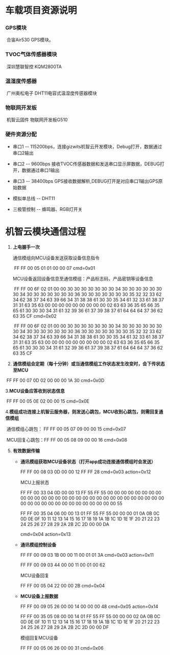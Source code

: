 # 车载项目资源说明

### GPS模块

​    合宙Air530 GPS模块。

### TVOC气体传感器模块

​    深圳慧联智控  KQM2800TA

### 温湿度传感器

​    广州奥松电子  DHT11电容式温湿度传感器模块

### 物联网开发板

​     机智云固件  物联网开发板G510

### 硬件资源分配

- 串口1  --  115200bps，连接gizwits机智云开发模块，Debug打开，数据通过串口2输出

- 串口2  --  9600bps 接收TVOC传感器数据和发送串口显示屏数据，DEBUG打开，数据通过串口1输出

- 串口3  --  38400bps  GPS接收数据解析,DEBUG打开是对应串口1输出GPS原始数据

- 模拟单总线  --  DHT11

- 三极管控制  --  蜂鸣器、RGB灯开关

  

# 机智云模块通信过程

1. **上电握手一次**

   通信模组向MCU设备发送获取设备信息指令

   ​	FF FF 00 05 01 01 00 00 07    cmd=0x01

   MCU设备返回设备信息至通信模组：产品标志码，产品密钥等设备信息

   ​	FF FF 00 6F 02 01 00 00 30 30 30 30 30 30 30 34 30 30 30 30 30 30 30 34 30 30 30 30 30 30 30 36 30 30 30 30 30 30 30 35 32 32 33 62 34 62 38 37 34 63 39 66 34 31 38 38 61 30 30 35 34 61 32 33 61 38 37 31 31 63 35 63 00 00 00 00 00 00 00 00 00 02 63 63 36 35 65 66 35 65 61 30 30 30 34 31 61 32 39 36 61 37 39 38 37 61 64 64 64 37 36 62 63 35 CF      cmd=0x02

   ​      FF FF 00 6F 02 01 00 00 30 30 30 30 30 30 30 34 30 30 30 30 30 30 30 34 30 30 30 30 30 30 30 36 30 30 30 30 30 30 30 35 32 32 33 62 34 62 38 37 34 63 39 66 34 31 38 38 61 30 30 35 34 61 32 33 61 38 37 31 31 63 35 63 00 00 00 00 00 00 00 00 00 02 63 63 36 35 65 66 35 65 61 30 30 30 34 31 61 32 39 36 61 37 39 38 37 61 64 64 64 37 36 62 63 35 CF 

2. **通信模组会定期（每十分钟）或当通信模组工作状态发生改变时，会下传状态至MCU**

​        FF FF 00 07 0D 02 00 00 00 1A 30     cmd=0x0D

   3.**MCU设备应答收到状态信息**

​	FF FF 00 05 0E 02 00 00 15         cmd=0x0E

   4.**模组成功连接上机智云服务器，则发送心跳包，MCU收到心跳包，则需回复通信模组**

​	通信模组心跳包： FF FF 00 05 07 09 00 00 15    cmd=0x07

​	MCU回复心跳包：FF FF 00 05 08 09 00 00 16    cmd=0x08

5. **有效数据传输**

   - **通讯模组获取MCU设备状态（打开app成功连接通信模组时会发送）**

     FF FF 00 08 03 0D 00 00 12 FF FF 28        cmd=0x03   action=0x12

     MCU上报状态

     FF FF 00 33 04 0D 00 00 13 FF 55 FF 55 00 00 00 00 00 00 00 00 00 00 00 00 00 00 00 00 00 00 00 00 00 00 00 00 00 00 00 00 00 00 00 00 00 00 00 00 00 00 00 00 00 00 00 55 

     

     FF FF 00 35 04 06 00 00 13 01 FF 55 FF 55 00 00 00 01 0A 0B 0C 0D 0E 0F 10 11 12 13 14 15 16 17 18 19 1A 1B 1C 1D 1E 1F 20 21 22 23 24 25 26 27 28 29 2A 2B 2C 2D 00 00 DA 

     

     

     cmd=0x04       action=0x13

   - **通讯模组控制设备**

     FF FF 00 09 03 1B 00 00 11 00 01 01 3A     cmd=0x03   action=0x11

     FF FF 00 09 03 44 00 00 11 00 01 00 62 

     MCU设备回复

     FF FF 00 05 04 22 00 00 2B       cmd=0x04

   - **MCU设备上报数据**

     FF FF 00 09 05 26 00 00 14 00 00 00 48   cmd=0x05   action=0x14

     

     FF FF 00 35 05 08 00 00 14 01 FF 55 FF 55 00 00 00 02 0A 0B 0C 0D 0E 0F 10 11 12 13 14 15 16 17 18 19 1A 1B 1C 1D 1E 1F 20 21 22 23 24 25 26 27 28 29 2A 2B 2C 2D 00 00 DF 

     

     模组回复MCU设备

     FF FF 00 05 06 26 00 00 31     cmd=0x06   

     ​
